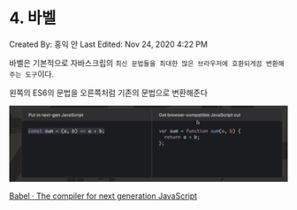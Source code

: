 # 4. 바벨

Created By: 홍익 안
Last Edited: Nov 24, 2020 4:22 PM

바벨은 기본적으로 자바스크립의 `최신 문법들을 최대한 많은 브라우저에 호환되게끔 변환해주는 도구`이다.

왼쪽의 ES6의 문법을 오른쪽처럼 기존의 문법으로 변환해준다

![./img/4-바벨/Untitled.png](./img/4-바벨/Untitled.png)

[Babel · The compiler for next generation JavaScript](https://babeljs.io/)